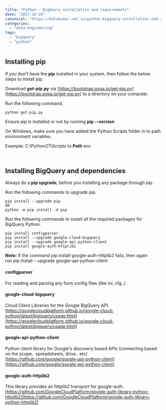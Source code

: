 ```yaml
---
title: "Python - BigQuery installation and requirements"
date: "2017-10-24"
canonical: "https://balakumar.net.in/python-bigquery-installation-and-requirements/"
categories: 
  - "data-engineering"
tags: 
  - "bigquery"
  - "python"
---
```


## Installing pip

If you don't have the **pip** installed in your system, then follow the below steps to install pip.

Download **get-pip.py** via [https://bootstrap.pypa.io/get-pip.py](https://bootstrap.pypa.io/get-pip.py) to a directory on your computer.

Run the following command.

```shell
python get-pip.py
```

Ensure pip is installed or not by running **pip --version**

On Windows, make sure you have added the Python Scripts folder in to path environment variables.

Example: C:\Python27\Scripts to **Path** env

 

## Installing BigQuery and dependencies

Always do a **pip upgrade**, before you installing any package through pip.

Run the following commands to upgrade pip.

```shell
pip install --upgrade pip
OR 
python -m pip install -U pip
```

Run the following commands to install all the required packages for BigQuery Python.

```shell
pip install configparser
pip install --upgrade google-cloud-bigquery
pip install --upgrade google-api-python-client
pip install google-auth-httplib2
```

**Note:** If the command pip install google-auth-httplib2 fails, then again run pip install --upgrade google-api-python-client

#### configparser

For reading and parsing any form config files (like ini, cfg..)

#### google-cloud-bigquery

Cloud Client Libraries for the Google BigQuery API. [https://googlecloudplatform.github.io/google-cloud-python/latest/bigquery/usage.html](https://googlecloudplatform.github.io/google-cloud-python/latest/bigquery/usage.html)

#### google-api-python-client

Python client library for Google's discovery based APIs (connecting based on the scope.. spreadsheets, drive.. etc) [https://github.com/google/google-api-python-client](https://github.com/google/google-api-python-client)

#### google-auth-httplib2

This library provides an httplib2 transport for google-auth. [https://github.com/GoogleCloudPlatform/google-auth-library-python-httplib2](https://github.com/GoogleCloudPlatform/google-auth-library-python-httplib2)
